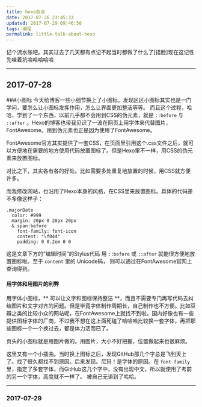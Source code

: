 ```yaml
---
title: hexo杂谈
date: 2017-07-26 23:45:33
updated: 2017-07-29 09:46:50
tags: 编程
permalink: little-talk-about-hexo
---
```

记个流水账吧。其实过去了几天都有点记不起当时都做了什么了[捂脸]现在这记性<!-- more -->
先哇着坑哈哈哈哈哈

----- 

## 2017-07-28 
###小图标
今天给博客一些小细节换上了小图标。发现区区小图标其实也是一门学问，要怎么让小图标发挥作用，怎么让界面更加整洁等等。
而且这个过程，哈哈，学到了一个东西，以前几乎都不会用到CSS的伪元素，就是 `::before` 与 `::after` 。Hexo的博客也带我见识了一波在网页上用字体来代替图片，FontAwesome。用到伪元素也正是因为使用了FontAwesome。

FontAwesome官方其实提供了一套CSS，在页面里引用这个.css文件之后，就可以方便地在需要的地方使用代码放置图标了。但是Hexo里不一样，用CSS的伪元素来放置图标。

对比之下，其实各有各的好处。比如需要多处重复地放置的时候，用CSS就方便许多。

而我修改网站，也沿用了Hexo本身的风格，在CSS里来放置图标。具体的代码差不多像这样子：
```stylus
.majorDate
  color: #999
  margin: 20px 0 20px 20px
  & span:before
    font-family: font-icon
    content: "\f044"
    padding: 0 0.2em 0 0
```
这是文章下方的“编辑时间”的Stylus代码
用 `::before` 或 `::after` 就能很方便地放置图标啦。至于 `content` 里的 Unicode码， 则可以通过在FontAwesome官网上查询得到。

#### 用字体和用图片的利弊 
用字体小图标，** 可以让文字和图标保持整洁 **，而且不需要专门再写代码去纠结图片和文字对齐的问题。但是毕竟字体制作周期长，自己制作也不方便。比如豆瓣之类的比较小众的网站呢，在FontAwesome上就找不到啦。国内好像也有一些提供图标字体的厂商，不过我不想在这上面死磕了哈哈哈比较换一套字体，再把那些图标一个一个换过去，都是体力活而已了。

页头的小图标就是用图片做的。用图片，大小不好把握，位置做起来也很麻烦。

这里又有一个小插曲。当时换上图标之后，发现GitHub那几个字总是飞到天上了。找了很久都找不到原因。后来发现。尼玛！是字体的原因。在 `font-family` 里，指定了多套字体，而GitHub这几个字中，没有出现中文，所以就使用了考前的另一个字体，高度就不一样了。
被自己无语到了哈哈。

-----

### 2017-07-29


